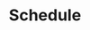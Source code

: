 ---
templateKey: schedule 
title: Schedule
classHeading: Classes Timetable
eventsHeading: Workshop & Event
scheduleSection:
  - title: This month...
    body: |-
      **Soulful Sistahood: Root, Restore, Rise**

      Come together in a circle of sisters to celebrate Our womanhood

      **Date**: SUN 20 JAN  
      **Time**: 15:00-17:30  
      **Venue**: The Granville ….
  - title: Up and coming...
    body: |-
      **Retreat in Austria**

      Come together in a circle of sisters to celebrate our womanhood

      **Date**: SEP  
      **Venue**: Austria…. 
pageLink:
  link: /classes
  label: More about classes
---